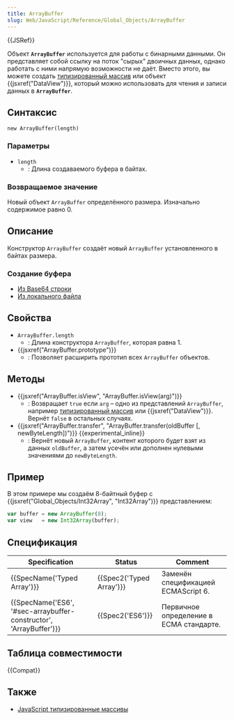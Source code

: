 ```yaml
---
title: ArrayBuffer
slug: Web/JavaScript/Reference/Global_Objects/ArrayBuffer
---
```

{{JSRef}}

Объект **`ArrayBuffer`** используется для работы с бинарными данными. Он представляет собой ссылку на поток "сырых" двоичных данных, однако работать с ними напрямую возможности не даёт. Вместо этого, вы можете создать [типизированный массив](/ru/docs/Web/JavaScript/Reference/Global_Objects/TypedArray) или объект {{jsxref("DataView")}}, который можно использовать для чтения и записи данных в **`ArrayBuffer`**.

## Синтаксис

```
new ArrayBuffer(length)
```

### Параметры

- `length`
  - : Длина создаваемого буфера в байтах.

### Возвращаемое значение

Новый объект `ArrayBuffer` определённого размера. Изначально содержимое равно 0.

## Описание

Конструктор `ArrayBuffer` создаёт новый `ArrayBuffer` установленного в байтах размера.

### Создание буфера

- [Из Base64 строки](/ru/docs/Web/API/WindowBase64/Base64_encoding_and_decoding#Appendix.3A_Decode_a_Base64_string_to_Uint8Array_or_ArrayBuffer)
- [Из локального файла](</ru/docs/Web/API/FileReader#readAsArrayBuffer()>)

## Свойства

- `ArrayBuffer.length`
  - : Длина конструктора `ArrayBuffer`, которая равна 1.
- {{jsxref("ArrayBuffer.prototype")}}
  - : Позволяет расширить прототип всех `ArrayBuffer` объектов.

## Методы

- {{jsxref("ArrayBuffer.isView", "ArrayBuffer.isView(arg)")}}
  - : Возвращает `true` если `arg` – одно из представлений `ArrayBuffer`, например [типизированный массив](/ru/docs/Web/JavaScript/Reference/Global_Objects/TypedArray) или {{jsxref("DataView")}}. Вернёт `false` в остальных случаях.
- {{jsxref("ArrayBuffer.transfer", "ArrayBuffer.transfer(oldBuffer [, newByteLength])")}} {{experimental_inline}}
  - : Вернёт новый `ArrayBuffer`, контент которого будет взят из данных `oldBuffer`, а затем усечён или дополнен нулевыми значениями до `newByteLength`.

## Пример

В этом примере мы создаём 8-байтный буфер с {{jsxref("Global_Objects/Int32Array", "Int32Array")}} представлением:

```js
var buffer = new ArrayBuffer(8);
var view   = new Int32Array(buffer);
```

## Спецификация

| Specification                                                                            | Status                           | Comment                                 |
| ---------------------------------------------------------------------------------------- | -------------------------------- | --------------------------------------- |
| {{SpecName('Typed Array')}}                                                     | {{Spec2('Typed Array')}} | Заменён спецификацией ECMAScript 6.     |
| {{SpecName('ES6', '#sec-arraybuffer-constructor', 'ArrayBuffer')}} | {{Spec2('ES6')}}             | Первичное определение в ECMA стандарте. |

## Таблица совместимости

{{Compat}}

## Также

- [JavaScript типизированные массивы](/ru/docs/Web/JavaScript/Typed_arrays)
